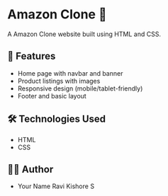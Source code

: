 # Amazon Clone 🛒

A Amazon Clone website built using HTML and CSS.

## 🚀 Features
- Home page with navbar and banner
- Product listings with images
- Responsive design (mobile/tablet-friendly)
- Footer and basic layout

## 🛠️ Technologies Used
- HTML
- CSS

## 👨‍💻 Author
- Your Name Ravi Kishore S
